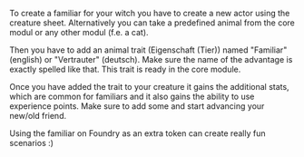To create a familiar for your witch you have to create a new actor using the creature sheet. Alternatively you can take a predefined animal from the core modul or any other modul (f.e. a cat).

Then you have to add an animal trait (Eigenschaft (Tier)) named "Familiar" (english) or "Vertrauter" (deutsch). Make sure the name of the advantage is exactly spelled like that. This trait is ready in the core module.

Once you have added the trait to your creature it gains the additional stats, which are common for familiars and it also gains the ability to use experience points. Make sure to add some and start advancing your new/old friend.

Using the familiar on Foundry as an extra token can create really fun scenarios :)
